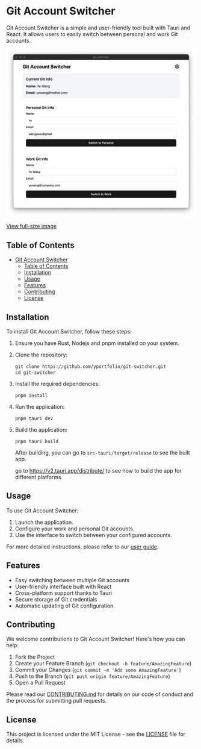 # Git Account Switcher

Git Account Switcher is a simple and user-friendly tool built with Tauri and React. It allows users to easily switch between personal and work Git accounts.

<img src="assets/preview.png" alt="Git Account Switcher Screenshot" width="600"/>

[View full-size image](assets/preview.png)

## Table of Contents

- [Git Account Switcher](#git-account-switcher)
  - [Table of Contents](#table-of-contents)
  - [Installation](#installation)
  - [Usage](#usage)
  - [Features](#features)
  - [Contributing](#contributing)
  - [License](#license)

## Installation

To install Git Account Switcher, follow these steps:

1. Ensure you have Rust, Nodejs and pnpm installed on your system.
2. Clone the repository:
   ```
   git clone https://github.com/yportfolio/git-switcher.git
   cd git-switcher
   ```
3. Install the required dependencies:

   ```
   pnpm install
   ```

4. Run the application:

   ```
   pnpm tauri dev
   ```

5. Build the application:

   ```
   pnpm tauri build
   ```

   After building, you can go to `src-tauri/target/release` to see the built app.

   go to https://v2.tauri.app/distribute/ to see how to build the app for different platforms.

## Usage

To use Git Account Switcher:

1. Launch the application.
2. Configure your work and personal Git accounts.
3. Use the interface to switch between your configured accounts.

For more detailed instructions, please refer to our [user guide](docs/USER_GUIDE.md).

## Features

- Easy switching between multiple Git accounts
- User-friendly interface built with React
- Cross-platform support thanks to Tauri
- Secure storage of Git credentials
- Automatic updating of Git configuration

## Contributing

We welcome contributions to Git Account Switcher! Here's how you can help:

1. Fork the Project
2. Create your Feature Branch (`git checkout -b feature/AmazingFeature`)
3. Commit your Changes (`git commit -m 'Add some AmazingFeature'`)
4. Push to the Branch (`git push origin feature/AmazingFeature`)
5. Open a Pull Request

Please read our [CONTRIBUTING.md](CONTRIBUTING.md) for details on our code of conduct and the process for submitting pull requests.

## License

This project is licensed under the MIT License - see the [LICENSE](LICENSE) file for details.
